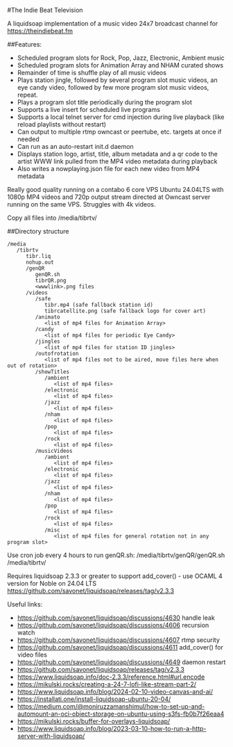 #The Indie Beat Television 

A liquidsoap implementation of a music video 24x7 broadcast channel for https://theindiebeat.fm

##Features:
- Scheduled program slots for Rock, Pop, Jazz, Electronic, Ambient music
- Scheduled program slots for Animation Array and NHAM curated shows
- Remainder of time is shuffle play of all music videos
- Plays station jingle, followed by several program slot music videos, an eye candy video, followed by few more program slot music videos, repeat.
- Plays a program slot title periodically during the program slot 
- Supports a live insert for scheduled live programs
- Supports a local telnet server for cmd injection during live playback (like reload playlists without restart)
- Can output to multiple rtmp owncast or peertube, etc. targets at once if needed
- Can run as an auto-restart init.d daemon
- Displays station logo, artist, title, album metadata and a qr code to the artist WWW link pulled from the MP4 video metadata during playback
- Also writes a nowplaying.json file for each new video from MP4 metadata

Really good quality running on a contabo 6 core VPS Ubuntu 24.04LTS with 1080p MP4 videos and 720p output stream directed at Owncast server running on the same VPS. Struggles with 4k videos.

Copy all files into /media/tibrtv/ 

##Directory structure
```
/media
   /tibrtv
	  tibr.liq
      nohup.out
	  /genQR
	     genQR.sh
		 tibrQR.png
		 <wwwlink>.png files
	  /videos
         /safe
            tibr.mp4 (safe fallback station id)
            tibrcatellite.png (safe fallback logo for cover art)		    
         /animato
		    <list of mp4 files for Animation Array>
         /candy
		    <list of mp4 files for periodic Eye Candy>
         /jingles 
		    <list of mp4 files for station ID jingles>
		 /outofrotation 
		    <list of mp4 files not to be aired, move files here when out of rotation>
         /showTitles		 
		    /ambient
		       <list of mp4 files>
			/electronic
		       <list of mp4 files>
			/jazz
		       <list of mp4 files>
			/nham
		       <list of mp4 files>
			/pop
		       <list of mp4 files>
			/rock 
   		       <list of mp4 files>
         /musicVideos
		    /ambient
		       <list of mp4 files>
			/electronic
		       <list of mp4 files>
			/jazz
		       <list of mp4 files>
			/nham
		       <list of mp4 files>
			/pop
		       <list of mp4 files>
			/rock 
   		       <list of mp4 files>
			/misc
   		       <list of mp4 files for general rotation not in any program slot>
```

Use cron job every 4 hours to run genQR.sh:
    /media/tibrtv/genQR/genQR.sh /media/tibrtv/
	
Requires liquidsoap 2.3.3 or greater to support add_cover() - use OCAML 4 version for Noble on 24.04 LTS https://github.com/savonet/liquidsoap/releases/tag/v2.3.3

Useful links:
- https://github.com/savonet/liquidsoap/discussions/4630 handle leak
- https://github.com/savonet/liquidsoap/discussions/4606 recursion watch
- https://github.com/savonet/liquidsoap/discussions/4607 rtmp security
- https://github.com/savonet/liquidsoap/discussions/4611 add_cover() for video files
- https://github.com/savonet/liquidsoap/discussions/4649 daemon restart
- https://github.com/savonet/liquidsoap/releases/tag/v2.3.3
- https://www.liquidsoap.info/doc-2.3.3/reference.html#url.encode
- https://mikulski.rocks/creating-a-24-7-lofi-like-stream-part-2/
- https://www.liquidsoap.info/blog/2024-02-10-video-canvas-and-ai/
- https://installati.one/install-liquidsoap-ubuntu-20-04/
- https://medium.com/@moniruzzamanshimul/how-to-set-up-and-automount-an-oci-object-storage-on-ubuntu-using-s3fs-fb0b7f26eaa4
- https://mikulski.rocks/buffer-for-overlays-liquidsoap/
- https://www.liquidsoap.info/blog/2023-03-10-how-to-run-a-http-server-with-liquidsoap/



